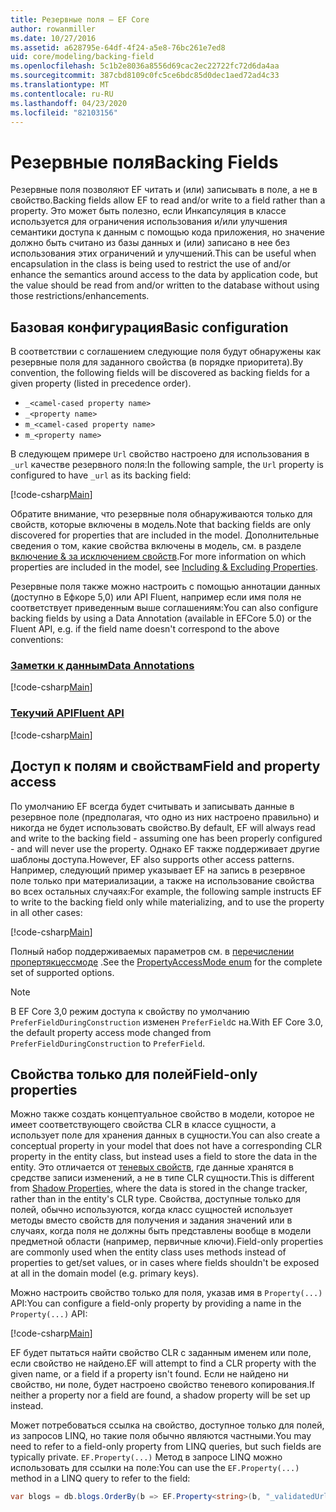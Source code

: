 ```yaml
---
title: Резервные поля — EF Core
author: rowanmiller
ms.date: 10/27/2016
ms.assetid: a628795e-64df-4f24-a5e8-76bc261e7ed8
uid: core/modeling/backing-field
ms.openlocfilehash: 5c1b2e8036a8556d69cac2ec22722fc72d6da4aa
ms.sourcegitcommit: 387cbd8109c0fc5ce6bdc85d0dec1aed72ad4c33
ms.translationtype: MT
ms.contentlocale: ru-RU
ms.lasthandoff: 04/23/2020
ms.locfileid: "82103156"
---
```

# <a name="backing-fields"></a><span data-ttu-id="1e25c-102">Резервные поля</span><span class="sxs-lookup"><span data-stu-id="1e25c-102">Backing Fields</span></span>

<span data-ttu-id="1e25c-103">Резервные поля позволяют EF читать и (или) записывать в поле, а не в свойство.</span><span class="sxs-lookup"><span data-stu-id="1e25c-103">Backing fields allow EF to read and/or write to a field rather than a property.</span></span> <span data-ttu-id="1e25c-104">Это может быть полезно, если Инкапсуляция в классе используется для ограничения использования и/или улучшения семантики доступа к данным с помощью кода приложения, но значение должно быть считано из базы данных и (или) записано в нее без использования этих ограничений и улучшений.</span><span class="sxs-lookup"><span data-stu-id="1e25c-104">This can be useful when encapsulation in the class is being used to restrict the use of and/or enhance the semantics around access to the data by application code, but the value should be read from and/or written to the database without using those restrictions/enhancements.</span></span>

## <a name="basic-configuration"></a><span data-ttu-id="1e25c-105">Базовая конфигурация</span><span class="sxs-lookup"><span data-stu-id="1e25c-105">Basic configuration</span></span>

<span data-ttu-id="1e25c-106">В соответствии с соглашением следующие поля будут обнаружены как резервные поля для заданного свойства (в порядке приоритета).</span><span class="sxs-lookup"><span data-stu-id="1e25c-106">By convention, the following fields will be discovered as backing fields for a given property (listed in precedence order).</span></span> 

* `_<camel-cased property name>`
* `_<property name>`
* `m_<camel-cased property name>`
* `m_<property name>`

<span data-ttu-id="1e25c-107">В следующем примере `Url` свойство настроено для использования в `_url` качестве резервного поля:</span><span class="sxs-lookup"><span data-stu-id="1e25c-107">In the following sample, the `Url` property is configured to have `_url` as its backing field:</span></span>

[!code-csharp[Main](../../../samples/core/Modeling/Conventions/BackingField.cs#Sample)]

<span data-ttu-id="1e25c-108">Обратите внимание, что резервные поля обнаруживаются только для свойств, которые включены в модель.</span><span class="sxs-lookup"><span data-stu-id="1e25c-108">Note that backing fields are only discovered for properties that are included in the model.</span></span> <span data-ttu-id="1e25c-109">Дополнительные сведения о том, какие свойства включены в модель, см. в разделе [включение & за исключением свойств](included-properties.md).</span><span class="sxs-lookup"><span data-stu-id="1e25c-109">For more information on which properties are included in the model, see [Including & Excluding Properties](included-properties.md).</span></span>

<span data-ttu-id="1e25c-110">Резервные поля также можно настроить с помощью аннотации данных (доступно в Ефкоре 5,0) или API Fluent, например если имя поля не соответствует приведенным выше соглашениям:</span><span class="sxs-lookup"><span data-stu-id="1e25c-110">You can also configure backing fields by using a Data Annotation (available in EFCore 5.0) or the Fluent API, e.g. if the field name doesn't correspond to the above conventions:</span></span>

### <a name="data-annotations"></a>[<span data-ttu-id="1e25c-111">Заметки к данным</span><span class="sxs-lookup"><span data-stu-id="1e25c-111">Data Annotations</span></span>](#tab/data-annotations)

[!code-csharp[Main](../../../samples/core/Modeling/DataAnnotations/BackingField.cs?name=BackingField&highlight=7)]

### <a name="fluent-api"></a>[<span data-ttu-id="1e25c-112">Текучий API</span><span class="sxs-lookup"><span data-stu-id="1e25c-112">Fluent API</span></span>](#tab/fluent-api)

[!code-csharp[Main](../../../samples/core/Modeling/FluentAPI/BackingField.cs?name=BackingField&highlight=5)]

## <a name="field-and-property-access"></a><span data-ttu-id="1e25c-113">Доступ к полям и свойствам</span><span class="sxs-lookup"><span data-stu-id="1e25c-113">Field and property access</span></span>

<span data-ttu-id="1e25c-114">По умолчанию EF всегда будет считывать и записывать данные в резервное поле (предполагая, что одно из них настроено правильно) и никогда не будет использовать свойство.</span><span class="sxs-lookup"><span data-stu-id="1e25c-114">By default, EF will always read and write to the backing field - assuming one has been properly configured - and will never use the property.</span></span> <span data-ttu-id="1e25c-115">Однако EF также поддерживает другие шаблоны доступа.</span><span class="sxs-lookup"><span data-stu-id="1e25c-115">However, EF also supports other access patterns.</span></span> <span data-ttu-id="1e25c-116">Например, следующий пример указывает EF на запись в резервное поле только при материализации, а также на использование свойства во всех остальных случаях:</span><span class="sxs-lookup"><span data-stu-id="1e25c-116">For example, the following sample instructs EF to write to the backing field only while materializing, and to use the property in all other cases:</span></span>

[!code-csharp[Main](../../../samples/core/Modeling/FluentAPI/BackingFieldAccessMode.cs?name=BackingFieldAccessMode&highlight=6)]

<span data-ttu-id="1e25c-117">Полный набор поддерживаемых параметров см. в [перечислении пропертякцессмоде](https://docs.microsoft.com/dotnet/api/microsoft.entityframeworkcore.propertyaccessmode) .</span><span class="sxs-lookup"><span data-stu-id="1e25c-117">See the [PropertyAccessMode enum](https://docs.microsoft.com/dotnet/api/microsoft.entityframeworkcore.propertyaccessmode) for the complete set of supported options.</span></span>

> [!NOTE]
> <span data-ttu-id="1e25c-118">В EF Core 3,0 режим доступа к свойству по умолчанию `PreferFieldDuringConstruction` изменен `PreferField`с на.</span><span class="sxs-lookup"><span data-stu-id="1e25c-118">With EF Core 3.0, the default property access mode changed from `PreferFieldDuringConstruction` to `PreferField`.</span></span>

## <a name="field-only-properties"></a><span data-ttu-id="1e25c-119">Свойства только для полей</span><span class="sxs-lookup"><span data-stu-id="1e25c-119">Field-only properties</span></span>

<span data-ttu-id="1e25c-120">Можно также создать концептуальное свойство в модели, которое не имеет соответствующего свойства CLR в классе сущности, а использует поле для хранения данных в сущности.</span><span class="sxs-lookup"><span data-stu-id="1e25c-120">You can also create a conceptual property in your model that does not have a corresponding CLR property in the entity class, but instead uses a field to store the data in the entity.</span></span> <span data-ttu-id="1e25c-121">Это отличается от [теневых свойств](shadow-properties.md), где данные хранятся в средстве записи изменений, а не в типе CLR сущности.</span><span class="sxs-lookup"><span data-stu-id="1e25c-121">This is different from [Shadow Properties](shadow-properties.md), where the data is stored in the change tracker, rather than in the entity's CLR type.</span></span> <span data-ttu-id="1e25c-122">Свойства, доступные только для полей, обычно используются, когда класс сущностей использует методы вместо свойств для получения и задания значений или в случаях, когда поля не должны быть представлены вообще в модели предметной области (например, первичные ключи).</span><span class="sxs-lookup"><span data-stu-id="1e25c-122">Field-only properties are commonly used when the entity class uses methods instead of properties to get/set values, or in cases where fields shouldn't be exposed at all in the domain model (e.g. primary keys).</span></span>

<span data-ttu-id="1e25c-123">Можно настроить свойство только для поля, указав имя в `Property(...)` API:</span><span class="sxs-lookup"><span data-stu-id="1e25c-123">You can configure a field-only property by providing a name in the `Property(...)` API:</span></span>

[!code-csharp[Main](../../../samples/core/Modeling/FluentAPI/BackingFieldNoProperty.cs#Sample)]

<span data-ttu-id="1e25c-124">EF будет пытаться найти свойство CLR с заданным именем или поле, если свойство не найдено.</span><span class="sxs-lookup"><span data-stu-id="1e25c-124">EF will attempt to find a CLR property with the given name, or a field if a property isn't found.</span></span> <span data-ttu-id="1e25c-125">Если не найдено ни свойство, ни поле, будет настроено свойство теневого копирования.</span><span class="sxs-lookup"><span data-stu-id="1e25c-125">If neither a property nor a field are found, a shadow property will be set up instead.</span></span>

<span data-ttu-id="1e25c-126">Может потребоваться ссылка на свойство, доступное только для полей, из запросов LINQ, но такие поля обычно являются частными.</span><span class="sxs-lookup"><span data-stu-id="1e25c-126">You may need to refer to a field-only property from LINQ queries, but such fields are typically private.</span></span> <span data-ttu-id="1e25c-127">`EF.Property(...)` Метод в запросе LINQ можно использовать для ссылки на поле:</span><span class="sxs-lookup"><span data-stu-id="1e25c-127">You can use the `EF.Property(...)` method in a LINQ query to refer to the field:</span></span>

``` csharp
var blogs = db.blogs.OrderBy(b => EF.Property<string>(b, "_validatedUrl"));
```
